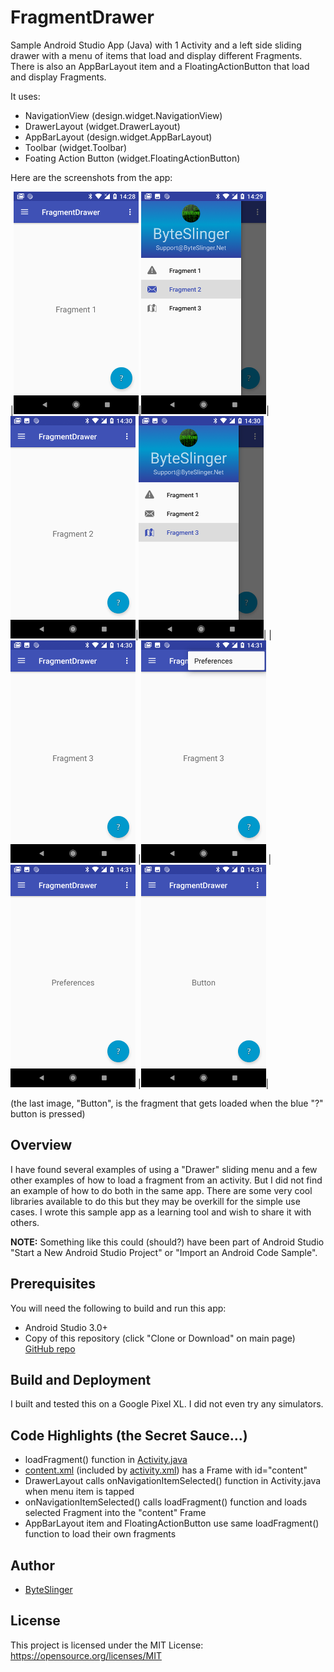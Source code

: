 # FragmentDrawer
Sample Android Studio App (Java) with 1 Activity and a left side sliding drawer with a menu of items that load and display different Fragments.  There is also an AppBarLayout item and a FloatingActionButton that load and display Fragments.

It uses:

* NavigationView (design.widget.NavigationView)
* DrawerLayout (widget.DrawerLayout)
* AppBarLayout (design.widget.AppBarLayout)
* Toolbar (widget.Toolbar)
* Foating Action Button (widget.FloatingActionButton)

Here are the screenshots from the app:

|<img src="./screenshots/1.png" />|<img src="./screenshots/2.png" />|<img src="./screenshots/3.png" />|<img src="./screenshots/4.png" />|
|<img src="./screenshots/5.png" />
|<img src="./screenshots/6.png" />
|<img src="./screenshots/7.png" />
|<img src="./screenshots/8.png" />|

(the last image, "Button", is the fragment that gets loaded when the blue "?" button is pressed)

## Overview

I have found several examples of using a "Drawer" sliding menu and a few other examples of how to load a fragment from an activity.  But I did not find an example of how to do both in the same app.  There are some very cool libraries available to do this but they may be overkill for the simple use cases.  I wrote this sample app as a learning tool and wish to share it with others.

**NOTE:** Something like this could (should?) have been part of Android Studio "Start a New Android Studio Project" or "Import an Android Code Sample".

## Prerequisites

You will need the following to build and run this app:

* Android Studio 3.0+
* Copy of this repository (click "Clone or Download" on main page) [GitHub repo](https://github.com/ByteSlinger/FragmentDrawer.git)

## Build and Deployment

I built and tested this on a Google Pixel XL.  I did not even try any simulators.

## Code Highlights (the Secret Sauce...)

* loadFragment() function in [Activity.java](/FragmentDrawer/blob/master/app/src/main/java/net/byteslinger/fragmentdrawer/Activity.java)
* [content.xml](/FragmentDrawer/blob/master/app/src/main/res/layout/content.xml) (included by [activity.xml](/FragmentDrawer/blob/master/app/src/main/res/layout/activity.xml)) has a Frame with id="content"
* DrawerLayout calls onNavigationItemSelected() function in Activity.java when menu item is tapped
* onNavigationItemSelected() calls loadFragment() function and loads selected Fragment into the "content" Frame
* AppBarLayout item and FloatingActionButton use same loadFragment() function to load their own fragments

## Author

* [ByteSlinger](https://github.com/ByteSlinger)

## License

This project is licensed under the MIT License: https://opensource.org/licenses/MIT

